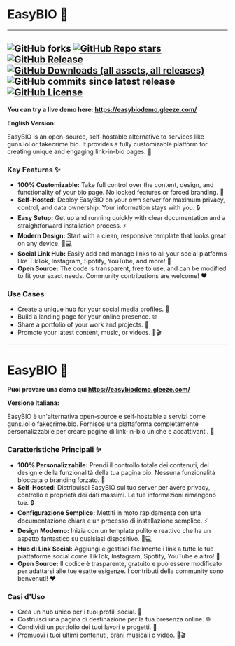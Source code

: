# EasyBIO 🌟

---
![GitHub forks](https://img.shields.io/github/forks/filyy5040/EasyBIO-Open-Source-Project)
[![GitHub Repo stars](https://img.shields.io/github/stars/filyy5040/EasyBIO-Open-Source-Project)](https://github.com/filyy5040/EasyBIO-Open-Source-Project/stargazers)
[![GitHub Release](https://img.shields.io/github/v/release/filyy5040/EasyBIO-Open-Source-Project)](https://github.com/filyy5040/EasyBIO-Open-Source-Project/releases)
[![GitHub Downloads (all assets, all releases)](https://img.shields.io/github/downloads/filyy5040/EasyBIO-Open-Source-Project/total)](https://github.com/filyy5040/EasyBIO-Open-Source-Project/releases)
![GitHub commits since latest release](https://img.shields.io/github/commits-since/filyy5040/EasyBIO-Open-Source-Project/latest)
[![GitHub License](https://img.shields.io/github/license/VegaCSS/EasyBIO-Open-Source-Project)](https://github.com/filyy5040/EasyBIO-Open-Source-Project/blob/main/LICENSE)
---

**You can try a live demo here: https://easybiodemo.gleeze.com/**

**English Version:**

EasyBIO is an open-source, self-hostable alternative to services like guns.lol or fakecrime.bio. It provides a fully customizable platform for creating unique and engaging link-in-bio pages. 🚀

### Key Features ✨

*   **100% Customizable:** Take full control over the content, design, and functionality of your bio page. No locked features or forced branding. 🎨
*   **Self-Hosted:** Deploy EasyBIO on your own server for maximum privacy, control, and data ownership. Your information stays with you. 🔒
*   **Easy Setup:** Get up and running quickly with clear documentation and a straightforward installation process. ⚡
*   **Modern Design:** Start with a clean, responsive template that looks great on any device. 📱💻
*   **Social Link Hub:** Easily add and manage links to all your social platforms like TikTok, Instagram, Spotify, YouTube, and more! 🔗
*   **Open Source:** The code is transparent, free to use, and can be modified to fit your exact needs. Community contributions are welcome! ❤️

### Use Cases

*   Create a unique hub for your social media profiles. 👥
*   Build a landing page for your online presence. 🌐
*   Share a portfolio of your work and projects. 💼
*   Promote your latest content, music, or videos. 🎵🎬

---

# EasyBIO 🌟

**Puoi provare una demo qui https://easybiodemo.gleeze.com/**

**Versione Italiana:**

EasyBIO è un'alternativa open-source e self-hostable a servizi come guns.lol o fakecrime.bio. Fornisce una piattaforma completamente personalizzabile per creare pagine di link-in-bio uniche e accattivanti. 🚀

### Caratteristiche Principali ✨

*   **100% Personalizzabile:** Prendi il controllo totale dei contenuti, del design e della funzionalità della tua pagina bio. Nessuna funzionalità bloccata o branding forzato. 🎨
*   **Self-Hosted:** Distribuisci EasyBIO sul tuo server per avere privacy, controllo e proprietà dei dati massimi. Le tue informazioni rimangono tue. 🔒
*   **Configurazione Semplice:** Mettiti in moto rapidamente con una documentazione chiara e un processo di installazione semplice. ⚡
*   **Design Moderno:** Inizia con un template pulito e reattivo che ha un aspetto fantastico su qualsiasi dispositivo. 📱💻
*   **Hub di Link Social:** Aggiungi e gestisci facilmente i link a tutte le tue piattaforme social come TikTok, Instagram, Spotify, YouTube e altro! 🔗
*   **Open Source:** Il codice è trasparente, gratuito e può essere modificato per adattarsi alle tue esatte esigenze. I contributi della community sono benvenuti! ❤️

### Casi d'Uso

*   Crea un hub unico per i tuoi profili social. 👥
*   Costruisci una pagina di destinazione per la tua presenza online. 🌐
*   Condividi un portfolio dei tuoi lavori e progetti. 💼
*   Promuovi i tuoi ultimi contenuti, brani musicali o video. 🎵🎬
